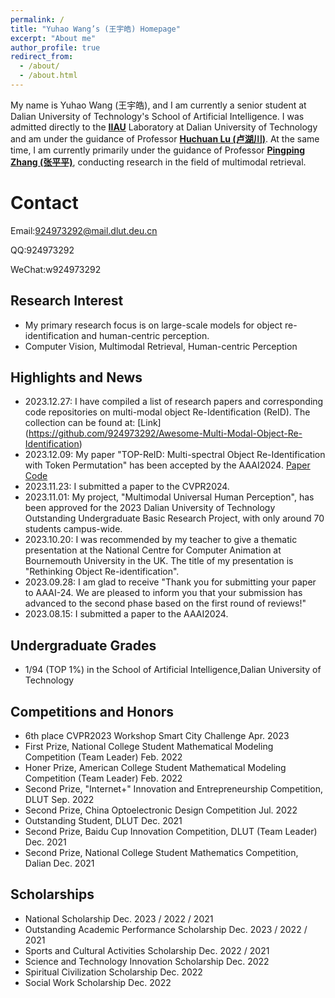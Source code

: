 ```yaml
---
permalink: /
title: "Yuhao Wang’s (王宇皓) Homepage"
excerpt: "About me"
author_profile: true
redirect_from: 
  - /about/
  - /about.html
---
```


My name is Yuhao Wang (王宇皓), and I am currently a senior student at Dalian University of Technology's School of Artificial Intelligence. I was admitted directly to the [**IIAU**](https://ice.dlut.edu.cn/IIAU/en/welcome-to-our-iiau-lab-english/index.html) Laboratory at Dalian University of Technology and am under the guidance of Professor [**Huchuan Lu (卢湖川)**](https://scholar.google.com/citations?user=D3nE0agAAAAJ&hl=zh-CN&oi=ao). At the same time, I am currently primarily under the guidance of Professor [**Pingping Zhang (张平平)**](https://scholar.google.com/citations?user=MfbIbuEAAAAJ&hl=zh-CN&oi=ao), conducting research in the field of multimodal retrieval. 


Contact
======
Email:924973292@mail.dlut.deu.cn

QQ:924973292

WeChat:w924973292

Research Interest
------
- My primary research focus is on large-scale models for object re-identification and human-centric perception.
- Computer Vision, Multimodal Retrieval, Human-centric Perception


Highlights and News
------
- 2023.12.27: I have compiled a list of research papers and corresponding code repositories on multi-modal object Re-Identification (ReID). The collection can be found at: [Link] (<https://github.com/924973292/Awesome-Multi-Modal-Object-Re-Identification>)
- 2023.12.09: My paper "TOP-ReID: Multi-spectral Object Re-Identification with Token Permutation" has been accepted by the AAAI2024. [Paper](<https://arxiv.org/abs/2312.09612>) [Code](https://github.com/924973292/TOP-ReID)
- 2023.11.23: I submitted a paper to the CVPR2024.
- 2023.11.01: My project, "Multimodal Universal Human Perception", has been approved for the 2023 Dalian University of Technology Outstanding Undergraduate Basic Research Project, with only around 70 students campus-wide.
- 2023.10.20: I was recommended by my teacher to give a thematic presentation at the National Centre for Computer Animation at Bournemouth University in the UK. The title of my presentation is "Rethinking Object Re-identification".
- 2023.09.28: I am glad to receive "Thank you for submitting your paper to AAAI-24. We are pleased to inform you that your submission has advanced to the second phase based on the first round of reviews!"
- 2023.08.15: I submitted a paper to the AAAI2024.

Undergraduate Grades
------
- 1/94 (TOP 1%) in the School of Artificial Intelligence,Dalian University of Technology

Competitions and Honors
------
- 6th place CVPR2023 Workshop Smart City Challenge Apr. 2023
- First Prize, National College Student Mathematical Modeling Competition (Team Leader) Feb. 2022
- Honer Prize, American College Student Mathematical Modeling Competition (Team Leader) Feb. 2022
- Second Prize, "Internet+" Innovation and Entrepreneurship Competition, DLUT Sep. 2022
- Second Prize, China Optoelectronic Design Competition Jul. 2022
- Outstanding Student, DLUT Dec. 2021
- Second Prize, Baidu Cup Innovation Competition, DLUT (Team Leader) Dec. 2021
- Second Prize, National College Student Mathematics Competition, Dalian Dec. 2021

Scholarships
------
- National Scholarship Dec. 2023 / 2022 / 2021
- Outstanding Academic Performance Scholarship Dec. 2023 / 2022 / 2021
- Sports and Cultural Activities Scholarship Dec. 2022 / 2021
- Science and Technology Innovation Scholarship Dec. 2022
- Spiritual Civilization Scholarship Dec. 2022
- Social Work Scholarship Dec. 2022
